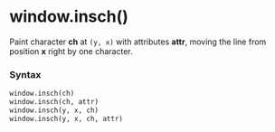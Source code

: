 # window.insch()

Paint character **ch** at `(y, x)` with attributes **attr**, moving the line from position **x** right by one character.

### Syntax

```python
window.insch(ch)
window.insch(ch, attr)
window.insch(y, x, ch)
window.insch(y, x, ch, attr)
```